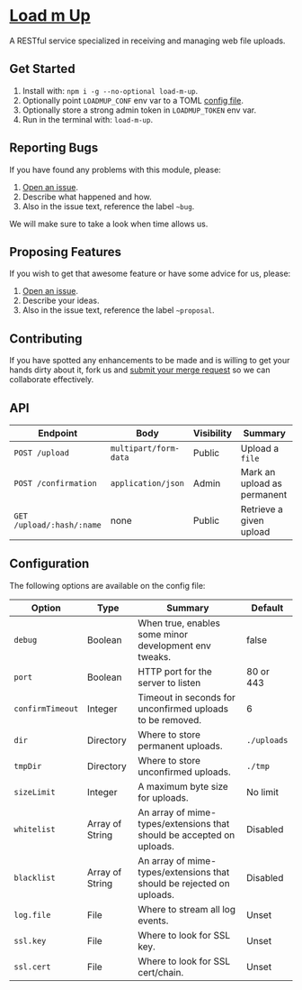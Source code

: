 # [Load m Up](https://gitlab.com/GCSBOSS/load-m-up)

A RESTful service specialized in receiving and managing web file uploads.

## Get Started

1. Install with: `npm i -g --no-optional load-m-up`.
2. Optionally point `LOADMUP_CONF` env var to a TOML [config file](#configuration).
3. Optionally store a strong admin token in `LOADMUP_TOKEN` env var.
4. Run in the terminal with: `load-m-up`.

## Reporting Bugs
If you have found any problems with this module, please:

1. [Open an issue](https://gitlab.com/GCSBOSS/load-m-up/issues/new).
2. Describe what happened and how.
3. Also in the issue text, reference the label `~bug`.

We will make sure to take a look when time allows us.

## Proposing Features
If you wish to get that awesome feature or have some advice for us, please:
1. [Open an issue](https://gitlab.com/GCSBOSS/load-m-up/issues/new).
2. Describe your ideas.
3. Also in the issue text, reference the label `~proposal`.

## Contributing
If you have spotted any enhancements to be made and is willing to get your hands
dirty about it, fork us and
[submit your merge request](https://gitlab.com/GCSBOSS/load-m-up/merge_requests/new)
so we can collaborate effectively.

## API

Endpoint | Body | Visibility | Summary
---------|------|---------|---
`POST /upload` | `multipart/form-data` | Public | Upload a `file`
`POST /confirmation` | `application/json` | Admin | Mark an upload as permanent
`GET /upload/:hash/:name` | none | Public | Retrieve a given upload

## Configuration

The following options are available on the config file:

Option | Type | Summary | Default
-------|------|---------|--------
`debug`| Boolean | When true, enables some minor development env tweaks. | false
`port`| Boolean | HTTP port for the server to listen | 80 or 443
`confirmTimeout` | Integer | Timeout in seconds for unconfirmed uploads to be removed. | 6
`dir` | Directory | Where to store permanent uploads. | `./uploads`
`tmpDir` | Directory | Where to store unconfirmed uploads. | `./tmp`
`sizeLimit` | Integer | A maximum byte size for uploads. | No limit
`whitelist` | Array of String | An array of mime-types/extensions that should be accepted on uploads. | Disabled
`blacklist` | Array of String | An array of mime-types/extensions that should be rejected on uploads. | Disabled
`log.file` | File | Where to stream all log events. | Unset
`ssl.key` | File | Where to look for SSL key. | Unset
`ssl.cert` | File | Where to look for SSL cert/chain. | Unset
